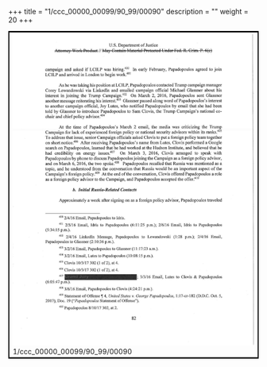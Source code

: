 +++
title = "1/ccc_00000_00099/90_99/00090"
description = ""
weight = 20
+++

<table style="border:2px solid black;max-width:800px;max-height:800px;" 
><tr><td>
<img class="center-fit-jpg"
src="/jpg_/jpg_mueller_report_searchable_090.jpg">
1/ccc_00000_00099/90_99/00090
</img></td></tr></table>
